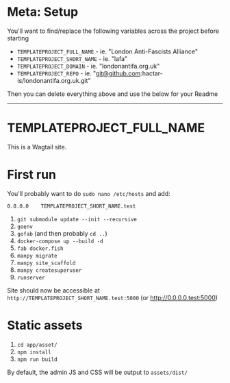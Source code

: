 # Meta: Setup

You'll want to find/replace the following variables across the project before starting

* `TEMPLATEPROJECT_FULL_NAME` - ie. "London Anti-Fascists Alliance"
* `TEMPLATEPROJECT_SHORT_NAME` - ie. "lafa"
* `TEMPLATEPROJECT_DOMAIN` - ie. "londonantifa.org.uk"
* `TEMPLATEPROJECT_REPO` - ie. "git@github.com:hactar-is/londonantifa.org.uk.git"

Then you can delete everything above and use the below for your Readme

---

# TEMPLATEPROJECT_FULL_NAME

This is a Wagtail site.


# First run

You'll probably want to do `sudo nano /etc/hosts` and add:

`0.0.0.0    TEMPLATEPROJECT_SHORT_NAME.test`

1. `git submodule update --init --recursive`
2. `goenv`
3. `gofab` (and then probably `cd ..`)
4. `docker-compose up --build -d`
5. `fab docker.fish`
6. `manpy migrate`
7. `manpy site_scaffold`
8. `manpy createsuperuser`
9. `runserver`

Site should now be accessible at `http://TEMPLATEPROJECT_SHORT_NAME.test:5000` (or http://0.0.0.0.test:5000)


# Static assets

1. `cd app/asset/`
2. `npm install`
3. `npm run build`

By default, the admin JS and CSS will be output to `assets/dist/`
